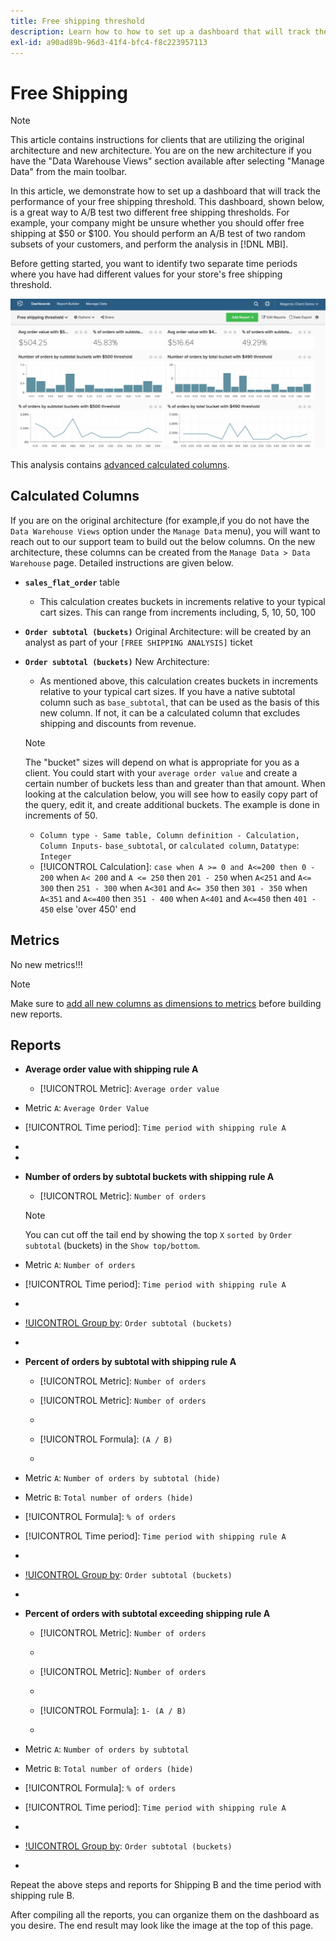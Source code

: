 ```yaml
---
title: Free shipping threshold
description: Learn how to how to set up a dashboard that will track the performance of your free shipping threshold.
exl-id: a90ad89b-96d3-41f4-bfc4-f8c223957113
---
```

# Free Shipping

>[!NOTE]
>
>This article contains instructions for clients that are utilizing the original architecture and new architecture. You are on the new architecture if you have the "Data Warehouse Views" section available after selecting "Manage Data" from the main toolbar.

In this article, we demonstrate how to set up a dashboard that will track the performance of your free shipping threshold. This dashboard, shown below, is a great way to A/B test two different free shipping thresholds. For example, your company might be unsure whether you should offer free shipping at $50 or $100. You should perform an A/B test of two random subsets of your customers, and perform the analysis in [!DNL MBI].

Before getting started, you want to identify two separate time periods where you have had different values for your store's free shipping threshold.

![](../../assets/free_shipping_threshold.png)

This analysis contains [advanced calculated columns](../data-warehouse-mgr/adv-calc-columns.md).

## Calculated Columns

If you are on the original architecture (for example,if you do not have the `Data Warehouse Views` option under the `Manage Data` menu), you will want to reach out to our support team to build out the below columns. On the new architecture, these columns can be created from the `Manage Data > Data Warehouse` page. Detailed instructions are given below.

* **`sales_flat_order`** table
  * This calculation creates buckets in increments relative to your typical cart sizes. This can range from increments including, 5, 10, 50, 100

* **`Order subtotal (buckets)`** Original Architecture: will be created by an analyst as part of your `[FREE SHIPPING ANALYSIS]` ticket
* **`Order subtotal (buckets)`** New Architecture:
  * As mentioned above, this calculation creates buckets in increments relative to your typical cart sizes. If you have a native subtotal column such as `base_subtotal`, that can be used as the basis of this new column. If not, it can be a calculated column that excludes shipping and discounts from revenue. 

   >[!NOTE]
   >
   >The "bucket" sizes will depend on what is appropriate for you as a client. You could start with your `average order value` and create a certain number of buckets less than and greater than that amount. When looking at the calculation below, you will see how to easily copy part of the query, edit it, and create additional buckets. The example is done in increments of 50.

  * `Column type - Same table, Column definition - Calculation, Column Inputs-` `base_subtotal`, or `calculated column`, `Datatype`: `Integer`
  * [!UICONTROL Calculation]: `case when A >= 0 and A<=200 then 0 - 200`
    when `A< 200` and `A <= 250` then `201 - 250`
    when `A<251` and `A<= 300` then `251 - 300`
    when `A<301` and `A<= 350` then `301 - 350`
    when `A<351` and `A<=400` then `351 - 400`
    when `A<401` and `A<=450` then `401 - 450`
    else 'over 450'
    end


## Metrics

No new metrics!!!

>[!NOTE]
>
>Make sure to [add all new columns as dimensions to metrics](../data-warehouse-mgr/manage-data-dimensions-metrics.md) before building new reports.

## Reports

* **Average order value with shipping rule A**
  * [!UICONTROL Metric]: `Average order value`

* Metric `A`: `Average Order Value`
* [!UICONTROL Time period]: `Time period with shipping rule A`
* [!UICONTROL Interval]: `None`
* [!UICONTROL Chart Type]: `Scalar`

* **Number of orders by subtotal buckets with shipping rule A**
  * [!UICONTROL Metric]: `Number of orders`

  >[!NOTE]
  >
  >You can cut off the tail end by showing the top `X` `sorted by` `Order subtotal` (buckets) in the `Show top/bottom`.

* Metric `A`: `Number of orders`
* [!UICONTROL Time period]: `Time period with shipping rule A`
* [!UICONTROL Interval]: `None`
* [!UICONTROL Group by]: `Order subtotal (buckets)`
* [!UICONTROL Chart Type]: `Column`

* **Percent of orders by subtotal with shipping rule A**
  * [!UICONTROL Metric]: `Number of orders`

  * [!UICONTROL Metric]: `Number of orders`
  * [!UICONTROL Group by]: `Independent`
  * [!UICONTROL Formula]: `(A / B)`
  * [!UICONTROL Format]: `%`

* Metric `A`: `Number of orders by subtotal (hide)`
* Metric `B`: `Total number of orders (hide)`
* [!UICONTROL Formula]: `% of orders`
* [!UICONTROL Time period]: `Time period with shipping rule A`
* [!UICONTROL Interval]: `None`
* [!UICONTROL Group by]: `Order subtotal (buckets)`
* [!UICONTROL Chart Type]: `Line`

* **Percent of orders with subtotal exceeding shipping rule A**
  * [!UICONTROL Metric]: `Number of orders`
  * [!UICONTROL Perspective]: `Cumulative`

  * [!UICONTROL Metric]: `Number of orders`
  * [!UICONTROL Group by]: `Independent`

  * [!UICONTROL Formula]: `1- (A / B)`
  * [!UICONTROL Format]: `%`

* Metric `A`: `Number of orders by subtotal`
* Metric `B`: `Total number of orders (hide)`
* [!UICONTROL Formula]: `% of orders`
* [!UICONTROL Time period]: `Time period with shipping rule A`
* [!UICONTROL Interval]: `None`
* [!UICONTROL Group by]: `Order subtotal (buckets)`
* [!UICONTROL Chart Type]: `Line`


Repeat the above steps and reports for Shipping B and the time period with shipping rule B.

After compiling all the reports, you can organize them on the dashboard as you desire. The end result may look like the image at the top of this page.

